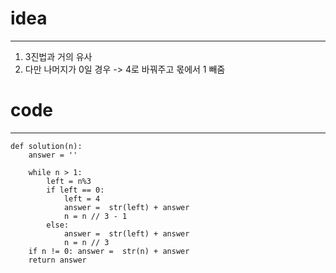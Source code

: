 # idea
----
1. 3진법과 거의 유사
2. 다만 나머지가 0일 경우 -> 4로 바꿔주고 몫에서 1 빼줌
# code
---
```
def solution(n):
    answer = ''
    
    while n > 1:
        left = n%3
        if left == 0: 
            left = 4
            answer =  str(left) + answer
            n = n // 3 - 1
        else:
            answer =  str(left) + answer
            n = n // 3 
    if n != 0: answer =  str(n) + answer
    return answer
